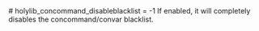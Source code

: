 <type name="holylib_concommand_disableblacklist" category="" is="convar">
	<summary>
		# holylib_concommand_disableblacklist = -1
		If enabled, it will completely disables the concommand/convar blacklist.  
		<added version="0.3"></added>
	</summary>
</type>